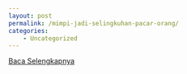 ```yaml
---
layout: post
permalink: /mimpi-jadi-selingkuhan-pacar-orang/
categories:
    - Uncategorized
---
```


[Baca Selengkapnya](/07)
